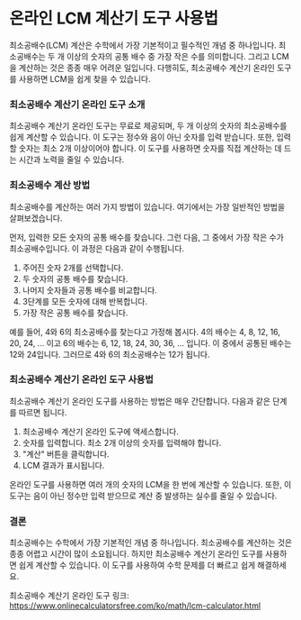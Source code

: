 온라인 LCM 계산기 도구 사용법
==================

최소공배수(LCM) 계산은 수학에서 가장 기본적이고 필수적인 개념 중 하나입니다. 최소공배수는 두 개 이상의 숫자의 공통 배수 중 가장 작은 수를 의미합니다. 그리고 LCM을 계산하는 것은 종종 매우 어려운 일입니다. 다행히도, 최소공배수 계산기 온라인 도구를 사용하면 LCM을 쉽게 찾을 수 있습니다.

### 최소공배수 계산기 온라인 도구 소개

최소공배수 계산기 온라인 도구는 무료로 제공되며, 두 개 이상의 숫자의 최소공배수를 쉽게 계산할 수 있습니다. 이 도구는 정수와 음이 아닌 숫자를 입력 받습니다. 또한, 입력할 숫자는 최소 2개 이상이어야 합니다. 이 도구를 사용하면 숫자를 직접 계산하는 데 드는 시간과 노력을 줄일 수 있습니다.

### 최소공배수 계산 방법

최소공배수를 계산하는 여러 가지 방법이 있습니다. 여기에서는 가장 일반적인 방법을 살펴보겠습니다.

먼저, 입력한 모든 숫자의 공통 배수를 찾습니다. 그런 다음, 그 중에서 가장 작은 수가 최소공배수입니다. 이 과정은 다음과 같이 수행됩니다.

1. 주어진 숫자 2개를 선택합니다.
2. 두 숫자의 공통 배수를 찾습니다.
3. 나머지 숫자들과 공통 배수를 비교합니다.
4. 3단계를 모든 숫자에 대해 반복합니다.
5. 가장 작은 공통 배수를 찾습니다.

예를 들어, 4와 6의 최소공배수를 찾는다고 가정해 봅시다. 4의 배수는 4, 8, 12, 16, 20, 24, ... 이고 6의 배수는 6, 12, 18, 24, 30, 36, ... 입니다. 이 중에서 공통된 배수는 12와 24입니다. 그러므로 4와 6의 최소공배수는 12가 됩니다.

### 최소공배수 계산기 온라인 도구 사용법

최소공배수 계산기 온라인 도구를 사용하는 방법은 매우 간단합니다. 다음과 같은 단계를 따르면 됩니다.

1. 최소공배수 계산기 온라인 도구에 액세스합니다.
2. 숫자를 입력합니다. 최소 2개 이상의 숫자를 입력해야 합니다.
3. "계산" 버튼을 클릭합니다.
4. LCM 결과가 표시됩니다.

온라인 도구를 사용하면 여러 개의 숫자의 LCM을 한 번에 계산할 수 있습니다. 또한, 이 도구는 음이 아닌 정수만 입력 받으므로 계산 중 발생하는 실수를 줄일 수 있습니다.

### 결론

최소공배수는 수학에서 가장 기본적인 개념 중 하나입니다. 최소공배수를 계산하는 것은 종종 어렵고 시간이 많이 소요됩니다. 하지만 최소공배수 계산기 온라인 도구를 사용하면 쉽게 계산할 수 있습니다. 이 도구를 사용하여 수학 문제를 더 빠르고 쉽게 해결하세요.

최소공배수 계산기 온라인 도구 링크: <https://www.onlinecalculatorsfree.com/ko/math/lcm-calculator.html>